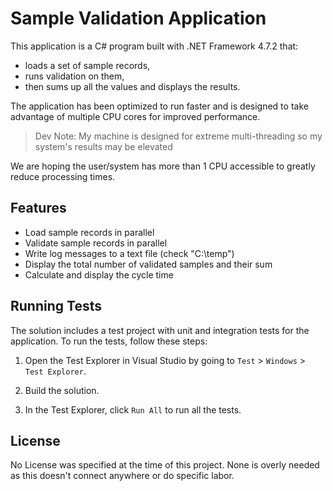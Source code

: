 # Sample Validation Application

This application is a C# program built with .NET Framework 4.7.2 that:
- loads a set of sample records, 
- runs validation on them,
- then sums up all the values and displays the results. 

The application has been optimized to run faster and is designed to take advantage of multiple CPU cores for improved performance.
	
> Dev Note: My machine is designed for extreme multi-threading so my system's results may be elevated

We are hoping the user/system has more than 1 CPU accessible to greatly reduce processing times.

## Features

- Load sample records in parallel
- Validate sample records in parallel
- Write log messages to a text file (check "C:\temp")
- Display the total number of validated samples and their sum
- Calculate and display the cycle time

## Running Tests

The solution includes a test project with unit and integration tests for the application. To run the tests, follow these steps:

1. Open the Test Explorer in Visual Studio by going to `Test` > `Windows` > `Test Explorer`.

2. Build the solution.

3. In the Test Explorer, click `Run All` to run all the tests.

## License

No License was specified at the time of this project. None is overly needed as this doesn't connect anywhere or do specific labor.
